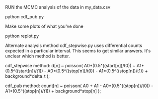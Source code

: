RUN the MCMC analysis of the data in my_data.csv

python cdf_pub.py  


Make some plots of what you've done

python replot.py

Alternate analysis method cdf_stepwise.py uses differential counts expected in a particular interval.
This seems to get similar answers.  It's unclear which method is better.

cdf_stepwise method:
d[n] ~ poisson( A0*(0.5^((start[n])/t0)) + A1*(0.5^((start[n])/t1)) - A0*(0.5^((stop[n])/t0)) - A1*(0.5^((stop[n])/t1)) + background*delta_t );

cdf_pub method:
count[n] ~ poisson( A0 + A1 -  A0*(0.5^((stop[n])/t0)) - A1*(0.5^((stop[n])/t1)) + background*stop[n] );
